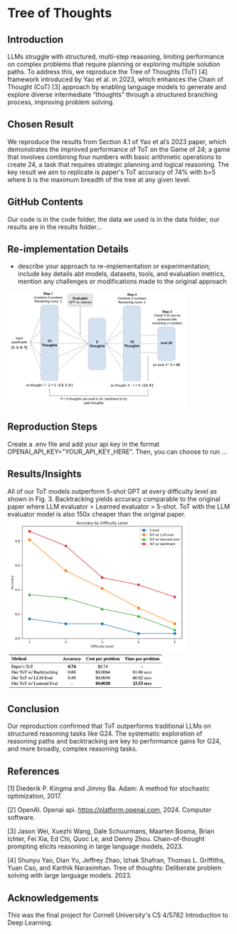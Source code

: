 # Tree of Thoughts

## Introduction
LLMs struggle with structured, multi-step reasoning, limiting performance on complex problems that require planning or exploring multiple solution paths. To address this, we reproduce the Tree of Thoughts (ToT) [4] framework introduced by Yao et al. in 2023, which enhances the Chain of Thought (CoT) [3] approach by enabling language models to generate and explore diverse intermediate “thoughts” through a structured branching process, improving problem solving.

## Chosen Result
We reproduce the results from Section 4.1 of Yao et al’s 2023 paper, which demonstrates the improved performance of ToT on the Game of 24; a game that involves combining four numbers with basic arithmetic operations to create 24, a task that requires strategic planning and logical reasoning. The key result we aim to replicate is paper's ToT accuracy of 74% with b=5 where b is the maximum breadth of the tree at any given level.

## GitHub Contents
Our code is in the code folder, the data we used is in the data folder, our results are in the results folder...

## Re-implementation Details
- describe your approach to re-implementation or experimentation; include key details abt models, datasets, tools, and evaluation metrics, mention any challenges or modifications made to the original approach
<img src="results/tot_architecture.png" width="400"/>

## Reproduction Steps
Create a .env file and add your api key in the format OPENAI_API_KEY="YOUR_API_KEY_HERE". Then, you can choose to run ...

## Results/Insights
All of our ToT models outperform 5-shot GPT at every difficulty level as shown in Fig. 3. Backtracking yields accuracy comparable to the original paper where LLM evaluator > Learned evaluator > 5-shot. ToT with the LLM evaluator model is also 150x cheaper than the original paper.
<img src="results/accuracy_plot.png" width="400"/>
<img src="results/thetable.png" width="350"/>


## Conclusion
Our reproduction confirmed that ToT outperforms traditional LLMs on structured reasoning tasks like G24. The
systematic exploration of reasoning paths and backtracking are key to performance gains for G24, and more
broadly, complex reasoning tasks.

## References
[1] Diederik P. Kingma and Jimmy Ba. Adam: A method for stochastic optimization, 2017.

[2] OpenAI. Openai api. https://platform.openai.com, 2024. Computer software.

[3] Jason Wei, Xuezhi Wang, Dale Schuurmans, Maarten Bosma, Brian Ichter, Fei Xia, Ed Chi, Quoc Le, and
Denny Zhou. Chain-of-thought prompting elicits reasoning in large language models, 2023.

[4] Shunyu Yao, Dian Yu, Jeffrey Zhao, Izhak Shafran, Thomas L. Griffiths, Yuan Cao, and Karthik
Narasimhan. Tree of thoughts: Deliberate problem solving with large language models. 2023.

## Acknowledgements
This was the final project for Cornell University's CS 4/5782 Introduction to Deep Learning.

